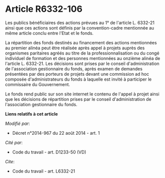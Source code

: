 # Article R6332-106

Les publics bénéficiaires des actions prévues au 1° de l'article L. 6332-21 ainsi que ces actions sont définis par la
convention-cadre mentionnée au même article conclu entre l'Etat et le fonds. 

La répartition des fonds destinés au financement des actions mentionnées au premier alinéa peut être réalisée après appel à
projets auprès des organismes paritaires agréés au titre de la professionnalisation ou du congé individuel de formation et
des personnes mentionnées au onzième alinéa de l'article L. 6332-21. Les décisions sont prises par le conseil
d'administration de l'association gestionnaire du fonds, après examen de demandes présentées par des porteurs de projets
devant une commission ad hoc composée d'administrateurs du fonds à laquelle est invité à participer le commissaire du
Gouvernement. 

Le fonds rend public sur son site internet le contenu de l'appel à projet ainsi que les décisions de répartition prises par
le conseil d'administration de l'association gestionnaire du fonds.

**Liens relatifs à cet article**

_Modifié par_:

  - Décret n°2014-967 du 22 août 2014 - art. 1

_Cité par_:

  - Code du travail - art. D1233-50 (VD)

_Cite_:

  - Code du travail - art. L6332-21
